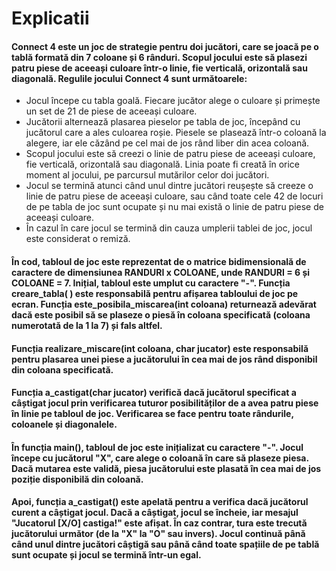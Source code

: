 # Explicatii


#### Connect 4 este un joc de strategie pentru doi jucători, care se joacă pe o tablă formată din 7 coloane și 6 rânduri. Scopul jocului este să plasezi patru piese de aceeași culoare într-o linie, fie verticală, orizontală sau diagonală. Regulile jocului Connect 4 sunt următoarele:
* 	Jocul începe cu tabla goală. Fiecare jucător alege o culoare și primește un set de 21 de piese de aceeași culoare.
* 	Jucătorii alternează plasarea pieselor pe tabla de joc, începând cu jucătorul care a ales culoarea roșie. Piesele se plasează într-o coloană la alegere, iar ele căzând pe cel mai de jos rând liber din acea coloană.
*   Scopul jocului este să creezi o linie de patru piese de aceeași culoare, fie verticală, orizontală sau diagonală. Linia poate fi creată în orice moment al jocului, pe parcursul mutărilor celor doi jucători.
* 	Jocul se termină atunci când unul dintre jucători reușește să creeze o linie de patru piese de aceeași culoare, sau când toate cele 42 de locuri de pe tabla de joc sunt ocupate și nu mai există o linie de patru piese de aceeași culoare.
* 	În cazul în care jocul se termină din cauza umplerii tablei de joc, jocul este considerat o remiză.

#### În cod, tabloul de joc este reprezentat de o matrice bidimensională de caractere de dimensiunea RANDURI x COLOANE, unde RANDURI = 6 și COLOANE = 7. Inițial, tabloul este umplut cu caractere "-".  Funcția creare_tabla( ) este responsabilă pentru afișarea tabloului de joc pe ecran. Funcția este_posibila_miscarea(int coloana) returnează adevărat dacă este posibil să se plaseze o piesă în coloana specificată (coloana numerotată de la 1 la 7) și fals altfel.
#### Funcția realizare_miscare(int coloana, char jucator) este responsabilă pentru plasarea unei piese a jucătorului în cea mai de jos rând disponibil din coloana specificată.
#### Funcția a_castigat(char jucator) verifică dacă jucătorul specificat a câștigat jocul prin verificarea tuturor posibilităților de a avea patru piese în linie pe tabloul de joc. Verificarea se face pentru toate rândurile, coloanele și diagonalele. 
#### În funcția main(), tabloul de joc este inițializat cu caractere "-". Jocul începe cu jucătorul "X", care alege o coloană în care să plaseze piesa. Dacă mutarea este validă, piesa jucătorului este plasată în cea mai de jos poziție disponibilă din coloană.
#### Apoi, funcția a_castigat() este apelată pentru a verifica dacă jucătorul curent a câștigat jocul. Dacă a câștigat, jocul se încheie, iar mesajul "Jucatorul [X/O] castiga!" este afișat. În caz contrar, tura este trecută jucătorului următor (de la "X" la "O" sau invers). Jocul continuă până când unul dintre jucători câștigă sau până când toate spațiile de pe tablă sunt ocupate și jocul se termină într-un egal.


